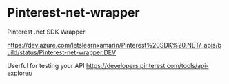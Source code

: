 # Pinterest-net-wrapper
Pinterest .net SDK Wrapper


https://dev.azure.com/letslearnxamarin/Pinterest%20SDK%20.NET/_apis/build/status/Pinterest-net-wrapper.DEV




Userful for testing your API
https://developers.pinterest.com/tools/api-explorer/

